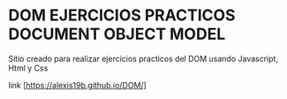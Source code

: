 # DOM EJERCICIOS PRACTICOS DOCUMENT OBJECT MODEL

Sitio creado para realizar ejercicios practicos del DOM usando Javascript, Html y Css

link [https://alexis19b.github.io/DOM/]
